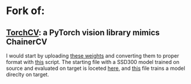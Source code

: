 # Fork of: 
## [TorchCV](https://github.com/kuangliu/torchcv): a PyTorch vision library mimics ChainerCV

I would start by uploading [these weights](https://github.com/pytorch/vision/blob/1fb0ccf71620d113cb72696b2eb8317b3e252cbb/torchvision/models/vgg.py#L15) and converting them to proper format with [this](https://github.com/VisionLearningGroup/visda-2018-public/blob/1ef76001b1c1763295926ffe5ae5765546080052/detection/pytorch-ssd-mmd-coral/examples/ssd/download_weights.py) script. The starting file with a SSD300 model trained on source and evaluated on target is loceted [here](https://github.com/VisionLearningGroup/visda-2018-public/blob/master/detection/pytorch-ssd-mmd-coral/train_visda_source.py), and [this](https://github.com/VisionLearningGroup/visda-2018-public/blob/master/detection/pytorch-ssd-mmd-coral/train_visda_target17.py) file trains a model direclty on target.
